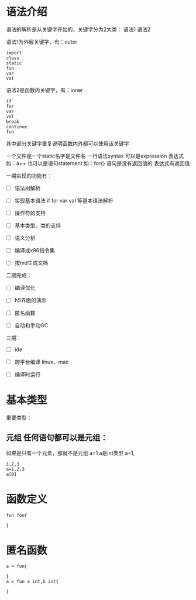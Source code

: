 # 语法介绍

语法的解析是从关键字开始的，关键字分为2大类：
语法1
语法2

语法1为外层关键字，有：outer
```
import
class
static
fun
var
val
```

语法2是函数内关键字，有：inner
```
if
for
var
val
break
continue
fun
```

其中部分关键字重复说明函数内外都可以使用该关键字

一个文件是一个static名字是文件名
一行语法syntax
可以是expression 表达式 如：a++
也可以是语句statement 如：for{}
语句是没有返回值的 表达式有返回值

一期实现的功能有：  
- [ ] 语法树解析
- [ ] 实现基本语法 if for var val 等基本语法解析
- [ ] 操作符的支持
- [ ] 基本类型、类的支持
- [ ] 语义分析
- [ ] 编译成x86指令集
- [ ] 按md生成文档


二期完成：
- [ ] 编译优化
- [ ] h5界面的演示
- [ ] 匿名函数
- [ ] 自动和手动GC


三期：
- [ ] ide
- [ ] 跨平台编译 linux、mac
- [ ] 编译时运行


# 基本类型

重要类型：
## 元组 任何语句都可以是元组：
如果是只有一个元素，那就不是元组
a=1
a是int类型
a=1,


```
1,2,3
a=1,2,3
a[0]

```


# 函数定义
``` 
fun foo{
    
}
```
# 匿名函数
``` 
a = fun{

}
a = fun a int,b int{

}
```